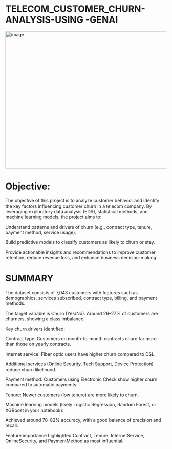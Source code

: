 # TELECOM_CUSTOMER_CHURN-ANALYSIS-USING -GENAI
<img width="800" height="428" alt="image" src="https://github.com/user-attachments/assets/bf866f4a-6058-49b6-83b1-8b5a70b6955a" />

# Objective:
The objective of this project is to analyze customer behavior and identify the key factors influencing customer churn in a telecom company. By leveraging exploratory data analysis (EDA), statistical methods, and machine learning models, the project aims to:

Understand patterns and drivers of churn (e.g., contract type, tenure, payment method, service usage).

Build predictive models to classify customers as likely to churn or stay.

Provide actionable insights and recommendations to improve customer retention, reduce revenue loss, and enhance business decision-making.

# SUMMARY
The dataset consists of 7,043 customers with features such as demographics, services subscribed, contract type, billing, and payment methods.

The target variable is Churn (Yes/No). Around 26–27% of customers are churners, showing a class imbalance.

Key churn drivers identified:

Contract type: Customers on month-to-month contracts churn far more than those on yearly contracts.

Internet service: Fiber optic users have higher churn compared to DSL.

Additional services (Online Security, Tech Support, Device Protection) reduce churn likelihood.

Payment method: Customers using Electronic Check show higher churn compared to automatic payments.

Tenure: Newer customers (low tenure) are more likely to churn.

Machine learning models (likely Logistic Regression, Random Forest, or XGBoost in your notebook):

Achieved around 78–82% accuracy, with a good balance of precision and recall.

Feature importance highlighted Contract, Tenure, InternetService, OnlineSecurity, and PaymentMethod as most influential.
